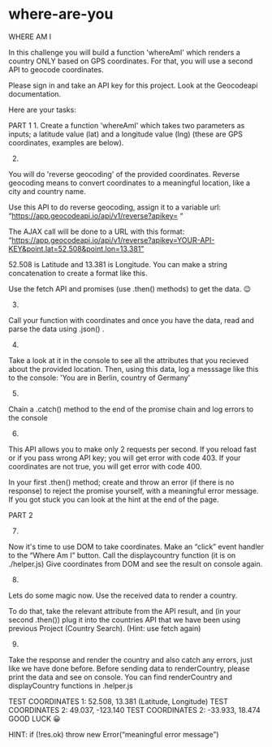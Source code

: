 # where-are-you
 
WHERE AM I

In this challenge you will build a function 'whereAmI' which renders a country ONLY based on GPS coordinates. For that, you will use a second API to geocode coordinates.

Please sign in and take an API key for this project. Look at the Geocodeapi documentation.

Here are your tasks:

PART 1
1.
Create a function 'whereAmI' which takes two parameters as inputs; a latitude value (lat) and a longitude value (lng) (these are GPS coordinates, examples are below).

2.
You will do 'reverse geocoding' of the provided coordinates. Reverse geocoding means to convert coordinates to a meaningful location, like a city and country name.

Use this API to do reverse geocoding, assign it to a variable url:
“https://app.geocodeapi.io/api/v1/reverse?apikey= “

The AJAX call will be done to a URL with this format:
“https://app.geocodeapi.io/api/v1/reverse?apikey=YOUR-API-KEY&point.lat=52.508&point.lon=13.381”

52.508 is Latitude and 13.381 is Longitude. You can make a string concatenation to create a format like this.

Use the fetch API and promises (use .then() methods) to get the data. 😉

3.
Call your function with coordinates and once you have the data, read and parse the data using .json() .

4.
Take a look at it in the console to see all the attributes that you recieved about the provided location. 
Then, using this data, log a messsage like this to the console: 'You are in Berlin, country of Germany'

5.
Chain a .catch() method to the end of the promise chain and log errors to the console

6.
This API allows you to make only 2 requests per second. If you reload fast or if you pass wrong API key; you will get error with code 403. If your coordinates are not true, you will get error with code 400.

In your first .then() method; create and throw an error (if there is no response) to reject the promise yourself, with a meaningful error message. If you got stuck you can look at the hint at the end of the page.


PART 2

7.
Now it's time to use DOM to take coordinates. Make an “click” event handler to the “Where Am I” button. Call the displaycountry function (it is on ./helper.js)
Give coordinates from DOM and see the result on console again.

8.
Lets do some magic now. Use the received data to render a country.

To do that, take the relevant attribute from the API result, and (in your second .then()) plug it into the countries API that we have been using previous Project (Country Search). 
(Hint: use fetch again)

9.
Take the response and render the country and also catch any errors, just like we have done before. Before sending data to renderCountry, please print the data and see on console. 
You can find renderCountry and displayCountry functions in .helper.js


TEST COORDINATES 1: 52.508, 13.381 (Latitude, Longitude)
TEST COORDINATES 2: 49.037, -123.140
TEST COORDINATES 2: -33.933, 18.474
GOOD LUCK 😀


HINT:
if (!res.ok) throw new Error(“meaningful error message”)
